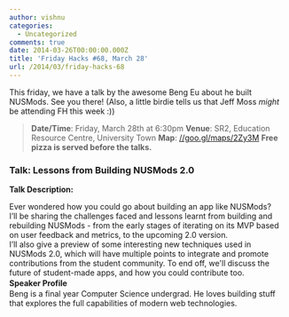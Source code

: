 ```yaml
---
author: vishnu
categories:
  - Uncategorized
comments: true
date: 2014-03-26T00:00:00.000Z
title: 'Friday Hacks #68, March 28'
url: /2014/03/friday-hacks-68
---
```


This friday, we have a talk by the awesome Beng Eu about he built NUSMods. See you there! (Also, a little birdie tells us that Jeff Moss <em>might</em> be attending FH this week :))
<blockquote><strong>Date/Time</strong>: Friday, March 28th at 6:30pm
<strong>Venue</strong>: SR2, Education Resource Centre, University Town
<strong>Map</strong>: <a href="//goo.gl/maps/2Zy3M">//goo.gl/maps/2Zy3M</a>
<strong>Free pizza is served before the talks.</strong></blockquote>
<h3>Talk: Lessons from Building NUSMods 2.0</h3>
<strong>Talk Description:</strong>
<div>

<strong style="line-height: 1.5em;"></strong>
<div>
<div>Ever wondered how you could go about building an app like NUSMods?</div>
</div>
<strong style="line-height: 1.5em;"></strong>
<div>I’ll be sharing the challenges faced and lessons learnt from building and rebuilding NUSMods - from the early stages of iterating on its MVP based on user feedback and metrics, to the upcoming 2.0 version.</div>
<strong style="line-height: 1.5em;"></strong>
<div>I’ll also give a preview of some interesting new techniques used in NUSMods 2.0, which will have multiple points to integrate and promote contributions from the student community. To end off, we'll discuss the future of student-made apps, and how you could contribute too.</div>
<strong style="line-height: 1.5em;">Speaker Profile</strong>

</div>
<div>
<div>Beng is a final year Computer Science undergrad. He loves building stuff that explores the full capabilities of modern web technologies.</div>
</div>
